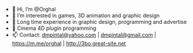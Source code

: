 - 👋 Hi, I’m @Orghal
- 👀 I’m interested in games, 3D animation and graphic design
- 🌱 Long time experience in graphic design, programming and advertise
- 💞️ Cinema 4D plugin programming
- 📫 Contact: dmpintal@yahoo.com | dmpintal@gmail.com | https://m.me/orghal | http://3bo.great-site.net

<!--- Just looking around and sort things --->
